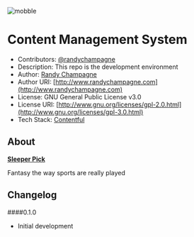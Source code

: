 ![mobble](http://cloud.scott.ee/images/mobble.png)

# Content Management System

* Contributors: [@randychampagne](http://twitter.com/randychampagne)
* Description: This repo is the development environment
* Author: [Randy Champagne](http://www.randychampagne.com)
* Author URI: [http://www.randychampagne.com](http://www.randychampagne.com)
* License: GNU General Public License v3.0
* License URI: [http://www.gnu.org/licenses/gpl-2.0.html](http://www.gnu.org/licenses/gpl-3.0.html)
* Tech Stack: [Contentful](https://www.contentful.com/)



## About

**[Sleeper Pick]()**

Fantasy the way sports are really played




## Changelog

####0.1.0
* Initial development